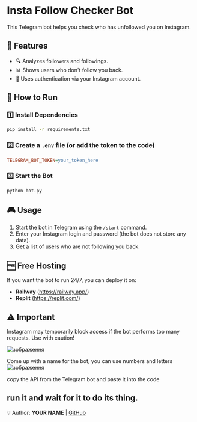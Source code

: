 # Insta Follow Checker Bot

This Telegram bot helps you check who has unfollowed you on Instagram.

## 🚀 Features
- 🔍 Analyzes followers and followings.
- 📊 Shows users who don't follow you back.
- 🔐 Uses authentication via your Instagram account.

## 📌 How to Run

### 1️⃣ Install Dependencies
```bash
pip install -r requirements.txt
```

### 2️⃣ Create a `.env` file (or add the token to the code)
```ini
TELEGRAM_BOT_TOKEN=your_token_here
```

### 3️⃣ Start the Bot
```bash
python bot.py
```

## 🎮 Usage
1. Start the bot in Telegram using the `/start` command.
2. Enter your Instagram login and password (the bot does not store any data).
3. Get a list of users who are not following you back.

## 🆓 Free Hosting
If you want the bot to run 24/7, you can deploy it on:
- **Railway** (https://railway.app/)
- **Replit** (https://replit.com/)

## ⚠️ Important
Instagram may temporarily block access if the bot performs too many requests. Use with caution!

![зображення](https://github.com/user-attachments/assets/d91107a7-68d2-4ce4-958e-1f4a6980849d)

Come up with a name for the bot, you can use numbers and letters
![зображення](https://github.com/user-attachments/assets/1017a833-24a9-4c2b-8af8-343bc5130643)

copy the API from the Telegram bot and paste it into the code

run it and wait for it to do its thing.
---

💡 Author: **YOUR NAME** | [GitHub](https://github.com/YOUR_USERNAME)
